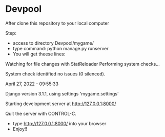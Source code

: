 # Devpool
After clone this repository to your local computer

Step:
* access to directory Devpool/mygame/
* type command: python manage.py runserver
* You will get theese lines: 


Watching for file changes with StatReloader
Performing system checks...

System check identified no issues (0 silenced).

April 27, 2022 - 09:55:33

Django version 3.1.1, using settings 'mygame.settings'

Starting development server at http://127.0.0.1:8000/

Quit the server with CONTROL-C.

* type http://127.0.0.1:8000/ into your browser
* Enjoy!!

